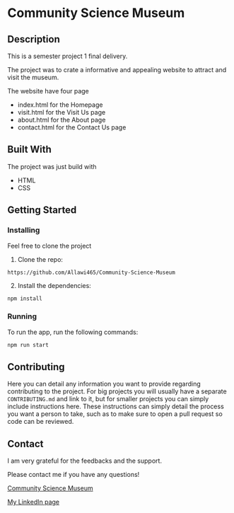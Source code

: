 # Community Science Museum

## Description

This is a semester project 1 final delivery. 

The project was to crate a informative and appealing website to attract and visit the museum.

The website have four page

- index.html for the Homepage
- visit.html for the Visit Us page 
- about.html for the About page 
- contact.html for the Contact Us page

## Built With

The project was just build with

- HTML 
- CSS

## Getting Started

### Installing

Feel free to clone the project

1. Clone the repo:

```bash
https://github.com/Allawi465/Community-Science-Museum
```

2. Install the dependencies:

```
npm install
```

### Running

To run the app, run the following commands:

```bash
npm run start
```

## Contributing

Here you can detail any information you want to provide regarding contributing to the project. For big projects you will usually have a separate `CONTRIBUTING.md` and link to it, but for smaller projects you can simply include instructions here. These instructions can simply detail the process you want a person to take, such as to make sure to open a pull request so code can be reviewed.

## Contact

I am very grateful for the feedbacks and the support. 

Please contact me if you have any questions!

[Community Science Museum](https://upbeat-allen-6fea03.netlify.app)

[My LinkedIn page](https://www.linkedin.com/in/mohammed-allawi-89830621a/)
